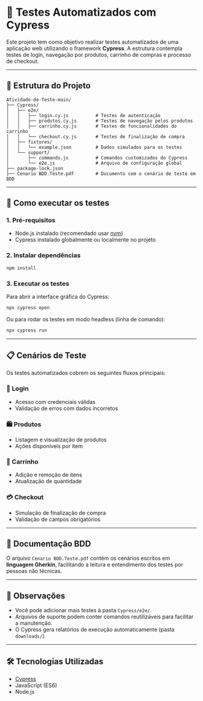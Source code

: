 # 🧪 Testes Automatizados com Cypress

Este projeto tem como objetivo realizar testes automatizados de uma aplicação web utilizando o framework **Cypress**. A estrutura contempla testes de login, navegação por produtos, carrinho de compras e processo de checkout.

---

## 📁 Estrutura do Projeto

```plaintext
Atividade-de-Teste-main/
├── Cypress/
│   ├── e2e/
│   │   ├── login.cy.js          # Testes de autenticação
│   │   ├── produtos.cy.js       # Testes de navegação pelos produtos
│   │   ├── carrinho.cy.js       # Testes de funcionalidades do carrinho
│   │   └── checkout.cy.js       # Testes de finalização de compra
│   ├── fixtures/
│   │   └── example.json         # Dados simulados para os testes
│   └── support/
│       ├── commands.js          # Comandos customizados do Cypress
│       └── e2e.js               # Arquivo de configuração global
├── package-lock.json
├── Cenario BDD.Teste.pdf        # Documento com o cenário de teste em BDD
```

---

## 🚀 Como executar os testes

### 1. Pré-requisitos

* Node.js instalado (recomendado usar [nvm](https://github.com/nvm-sh/nvm))
* Cypress instalado globalmente ou localmente no projeto

### 2. Instalar dependências

```bash
npm install
```

### 3. Executar os testes

Para abrir a interface gráfica do Cypress:

```bash
npx cypress open
```

Ou para rodar os testes em modo headless (linha de comando):

```bash
npx cypress run
```

---

## 📋 Cenários de Teste

Os testes automatizados cobrem os seguintes fluxos principais:

### 🔐 Login

* Acesso com credenciais válidas
* Validação de erros com dados incorretos

### 🛍️ Produtos

* Listagem e visualização de produtos
* Ações disponíveis por item

### 🛒 Carrinho

* Adição e remoção de itens
* Atualização de quantidade

### 💳 Checkout

* Simulação de finalização de compra
* Validação de campos obrigatórios

---

## 📄 Documentação BDD

O arquivo `Cenario BDD.Teste.pdf` contém os cenários escritos em **linguagem Gherkin**, facilitando a leitura e entendimento dos testes por pessoas não técnicas.

---

## 🧠 Observações

* Você pode adicionar mais testes à pasta `Cypress/e2e/`.
* Arquivos de suporte podem conter comandos reutilizáveis para facilitar a manutenção.
* O Cypress gera relatórios de execução automaticamente (pasta `downloads/`).

---

## 🛠 Tecnologias Utilizadas

* [Cypress](https://www.cypress.io/)
* JavaScript (ES6)
* Node.js
